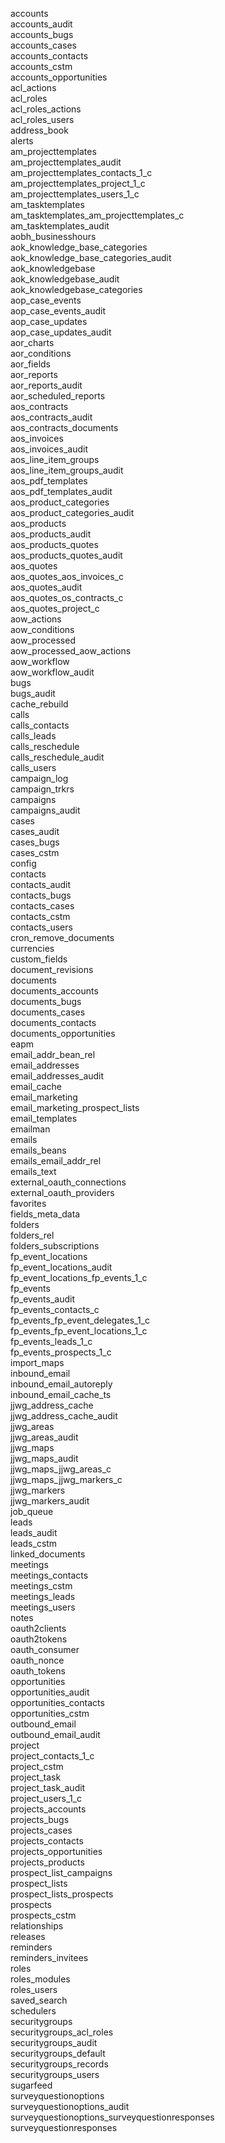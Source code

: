 accounts  
accounts_audit  
accounts_bugs  
accounts_cases  
accounts_contacts  
accounts_cstm  
accounts_opportunities  
acl_actions  
acl_roles  
acl_roles_actions  
acl_roles_users  
address_book  
alerts  
am_projecttemplates  
am_projecttemplates_audit  
am_projecttemplates_contacts_1_c  
am_projecttemplates_project_1_c  
am_projecttemplates_users_1_c  
am_tasktemplates  
am_tasktemplates_am_projecttemplates_c  
am_tasktemplates_audit  
aobh_businesshours  
aok_knowledge_base_categories  
aok_knowledge_base_categories_audit  
aok_knowledgebase  
aok_knowledgebase_audit  
aok_knowledgebase_categories  
aop_case_events  
aop_case_events_audit  
aop_case_updates  
aop_case_updates_audit  
aor_charts  
aor_conditions  
aor_fields  
aor_reports  
aor_reports_audit  
aor_scheduled_reports  
aos_contracts  
aos_contracts_audit  
aos_contracts_documents  
aos_invoices  
aos_invoices_audit  
aos_line_item_groups  
aos_line_item_groups_audit  
aos_pdf_templates  
aos_pdf_templates_audit  
aos_product_categories  
aos_product_categories_audit  
aos_products  
aos_products_audit  
aos_products_quotes  
aos_products_quotes_audit  
aos_quotes  
aos_quotes_aos_invoices_c  
aos_quotes_audit  
aos_quotes_os_contracts_c  
aos_quotes_project_c  
aow_actions  
aow_conditions  
aow_processed  
aow_processed_aow_actions  
aow_workflow  
aow_workflow_audit  
bugs  
bugs_audit  
cache_rebuild  
calls  
calls_contacts  
calls_leads  
calls_reschedule  
calls_reschedule_audit  
calls_users  
campaign_log  
campaign_trkrs  
campaigns  
campaigns_audit  
cases  
cases_audit  
cases_bugs  
cases_cstm  
config  
contacts  
contacts_audit  
contacts_bugs  
contacts_cases  
contacts_cstm  
contacts_users  
cron_remove_documents  
currencies  
custom_fields  
document_revisions  
documents  
documents_accounts  
documents_bugs  
documents_cases  
documents_contacts  
documents_opportunities  
eapm  
email_addr_bean_rel  
email_addresses  
email_addresses_audit  
email_cache  
email_marketing  
email_marketing_prospect_lists  
email_templates  
emailman  
emails  
emails_beans  
emails_email_addr_rel  
emails_text  
external_oauth_connections  
external_oauth_providers  
favorites  
fields_meta_data  
folders  
folders_rel  
folders_subscriptions  
fp_event_locations  
fp_event_locations_audit  
fp_event_locations_fp_events_1_c  
fp_events  
fp_events_audit  
fp_events_contacts_c  
fp_events_fp_event_delegates_1_c  
fp_events_fp_event_locations_1_c  
fp_events_leads_1_c  
fp_events_prospects_1_c  
import_maps  
inbound_email  
inbound_email_autoreply  
inbound_email_cache_ts  
jjwg_address_cache  
jjwg_address_cache_audit  
jjwg_areas  
jjwg_areas_audit  
jjwg_maps  
jjwg_maps_audit  
jjwg_maps_jjwg_areas_c  
jjwg_maps_jjwg_markers_c  
jjwg_markers  
jjwg_markers_audit  
job_queue  
leads  
leads_audit  
leads_cstm  
linked_documents  
meetings  
meetings_contacts  
meetings_cstm  
meetings_leads  
meetings_users  
notes  
oauth2clients  
oauth2tokens  
oauth_consumer  
oauth_nonce  
oauth_tokens  
opportunities  
opportunities_audit  
opportunities_contacts  
opportunities_cstm  
outbound_email  
outbound_email_audit  
project  
project_contacts_1_c  
project_cstm  
project_task  
project_task_audit  
project_users_1_c  
projects_accounts  
projects_bugs  
projects_cases  
projects_contacts  
projects_opportunities  
projects_products  
prospect_list_campaigns  
prospect_lists  
prospect_lists_prospects  
prospects  
prospects_cstm  
relationships  
releases  
reminders  
reminders_invitees  
roles  
roles_modules  
roles_users  
saved_search  
schedulers  
securitygroups  
securitygroups_acl_roles  
securitygroups_audit  
securitygroups_default  
securitygroups_records  
securitygroups_users  
sugarfeed  
surveyquestionoptions  
surveyquestionoptions_audit  
surveyquestionoptions_surveyquestionresponses  
surveyquestionresponses
